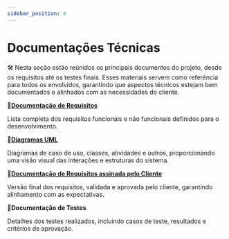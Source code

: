 ```yaml
---
sidebar_position: 4
---
```


# Documentações Técnicas 

🛠️ Nesta seção estão reúnidos os principais documentos do projeto, desde os requisitos até os testes finais. Esses materiais servem como referência para todos os envolvidos, garantindo que aspectos técnicos estejam bem documentados e alinhados com as necessidades do cliente.



🔗[**Documentação de Requisitos**](https://drive.google.com/file/d/1qbpCmdjba2MEzJWCW2UQ5LY_cEiMmqiT/view?usp=sharing) 

Lista completa dos requisitos funcionais e não funcionais definidos para o desenvolvimento.  

🔗[**Diagramas UML**](https://drive.google.com/file/d/1u7VzMR7cLaJGmq-7c6MPh5-fOF0s4B8N/view?usp=sharing)

Diagramas de caso de uso, classes, atividades e outros, proporcionando uma visão visual das interações e estruturas do sistema.

🔗[**Documentação de Requisitos assinada pelo Cliente**](https://drive.google.com/file/d/1xkipKu8G65VSvrgxAQeGKzCiyj-02L2X/view?usp=sharing)

Versão final dos requisitos, validada e aprovada pelo cliente, garantindo alinhamento com as expectativas.

🔗**Documentação de Testes**

Detalhes dos testes realizados, incluindo casos de teste, resultados e critérios de aprovação.


